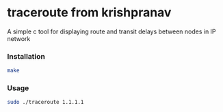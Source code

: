 # traceroute from krishpranav
A simple c tool for displaying route and transit delays between nodes in IP network

### Installation
```bash
make
```

### Usage
```bash
sudo ./traceroute 1.1.1.1
```
